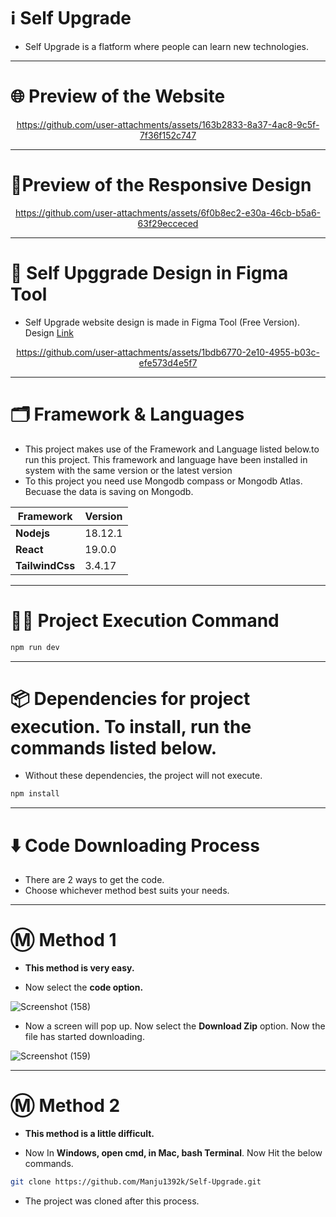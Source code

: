 # ℹ️ Self Upgrade

* Self Upgrade is a flatform where people can learn new technologies.
---

# 🌐 Preview of the Website

<div align='center'>

https://github.com/user-attachments/assets/163b2833-8a37-4ac8-9c5f-7f36f152c747

</div>

---

# 📱Preview of the Responsive Design

<div align='center'>

https://github.com/user-attachments/assets/6f0b8ec2-e30a-46cb-b5a6-63f29ecceced

</div>

---

# 🎨 Self Upggrade Design in Figma Tool

* Self Upgrade website design is made in Figma Tool (Free Version). Design <a href='https://www.figma.com/design/zwwX8BOJ8yAeizBgOJZw44/Naruto-Uzumaki?node-id=0-1&t=Un9MXiF4iCqtg99v-1'> Link </a>

<div align='center'>

https://github.com/user-attachments/assets/1bdb6770-2e10-4955-b03c-efe573d4e5f7

</div>

---

# 🗂️ Framework & Languages

* This project makes use of the Framework and Language listed below.to run this project. This framework and language have been installed in
system with the same version or the latest version
* To this project you need use Mongodb compass or Mongodb Atlas. Becuase the data is saving on Mongodb.

| Framework  | Version |
| ------------- | ------------- |
| **Nodejs**  | 18.12.1  |
| **React** | 19.0.0 |
| **TailwindCss** | 3.4.17 |

---

# 👨‍💻 Project Execution Command 

```bash 
npm run dev
```

---

# 📦 Dependencies for project execution. To install, run the commands listed below. 

* Without these dependencies, the project will not execute.

```bash
npm install
```

---

# ⬇️ Code Downloading Process

* There are 2 ways to get the code.
* Choose whichever method best suits your needs. 

---

# Ⓜ️ Method 1

* **This method is very easy.**

* Now select the **code option.** 

![Screenshot (158)](https://user-images.githubusercontent.com/66934377/164152919-f2854829-535d-4227-9c2f-031f8051f6ac.png)

* Now a screen will pop up. Now select the **Download Zip** option. Now the file has started downloading.

![Screenshot (159)](https://user-images.githubusercontent.com/66934377/164153128-b64e85a2-e40c-4457-9835-a749ac79acd6.png)

---

# Ⓜ️ Method 2

* **This method is a little difficult.**

* Now In **Windows, open cmd, in Mac, bash Terminal**. Now Hit the below commands.

```bash
git clone https://github.com/Manju1392k/Self-Upgrade.git
```

* The project was cloned after this process.
